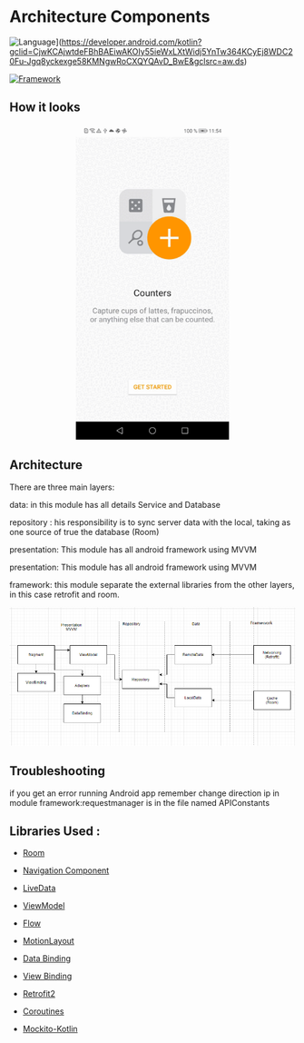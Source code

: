 # Architecture Components
![Language](https://img.shields.io/badge/Language-Kotlin%201.6-green)](https://developer.android.com/kotlin?gclid=CjwKCAjwtdeFBhBAEiwAKOIy55ieWxLXtWidj5YnTw364KCyEj8WDC20Fu-Jgq8yckexge58KMNgwRoCXQYQAvD_BwE&gclsrc=aw.ds)

[![Framework](https://img.shields.io/badge/Framework-Android%20Studio-blue)](https://developer.android.com/studio?gclid=CjwKCAjwtdeFBhBAEiwAKOIy52mw_xYp6g53m4PHlqEt9g4vckcNL16ylXAxdM8r4RY-yENilB4SrBoCDw0QAvD_BwE&gclsrc=aw.ds)


## How it looks

<p align="center">
    <img width="270" height="555" src="gitdata/counterApp.gif">
</p>
  

## Architecture  

There are three main layers:  

data: in this module has all details Service and Database

repository : his responsibility is to sync server data with the local, taking as one source of true the database (Room)

presentation: This module has all android framework using MVVM

presentation: This module has all android framework using MVVM 

framework: this module separate the external libraries from the other layers, in this case retrofit and room.

![alt text](https://github.com/andresarangopro/Corner/blob/SP1-recycler-changed-to-list/gitdata/Arquitecture.png)

  

## Troubleshooting
  

if you get an error running Android app remember change direction ip in module framework:requestmanager is in the file named APIConstants

  

## Libraries Used :

* [Room](https://developer.android.com/jetpack/androidx/releases/room)

* [Navigation Component](https://codelabs.developers.google.com/codelabs/android-navigation/index.html?index=..%2F..index#0)

* [LiveData](https://developer.android.com/topic/libraries/architecture/livedata)

* [ViewModel](https://developer.android.com/topic/libraries/architecture/viewmodel?gclid=Cj0KCQiA4feBBhC9ARIsABp_nbVSzmSdBQuAKP2WhE9fTRDmz2u67AtgL7wFOrs5kgcNKuqHWPbA3mEaAsSJEALw_wcB&gclsrc=aw.ds)

* [Flow](https://developer.android.com/kotlin/coroutines/additional-resources)

* [MotionLayout](https://developer.android.com/training/constraint-layout/motionlayout)

* [Data Binding](https://codelabs.developers.google.com/codelabs/android-databinding/index.html?index=..%2F..index#5)

* [View Binding](https://developer.android.com/topic/libraries/view-binding)

* [Retrofit2](https://square.github.io/retrofit/)

* [Coroutines](https://developer.android.com/kotlin/coroutines)

* [Mockito-Kotlin](https://github.com/mockito/mockito-kotlin#mockito-kotlin)

  
  